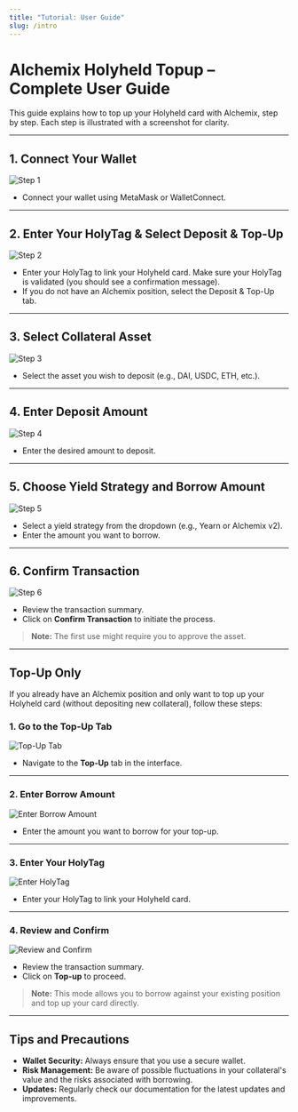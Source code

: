 ```yaml
---
title: "Tutorial: User Guide"
slug: /intro
---
```


# Alchemix Holyheld Topup – Complete User Guide

This guide explains how to top up your Holyheld card with Alchemix, step by step. Each step is illustrated with a screenshot for clarity.

---

## 1. Connect Your Wallet

![Step 1](/img/1.png)

- Connect your wallet using MetaMask or WalletConnect.

---

## 2. Enter Your HolyTag & Select Deposit & Top-Up

![Step 2](/img/2.png)


- Enter your HolyTag to link your Holyheld card. Make sure your HolyTag is validated (you should see a confirmation message).
- If you do not have an Alchemix position, select the Deposit & Top-Up tab.

---

## 3. Select Collateral Asset

![Step 3](/img/3.png)

- Select the asset you wish to deposit (e.g., DAI, USDC, ETH, etc.).

---

## 4. Enter Deposit Amount

![Step 4](/img/4.png)

- Enter the desired amount to deposit.

---

## 5. Choose Yield Strategy and Borrow Amount

![Step 5](/img/5.png)

- Select a yield strategy from the dropdown (e.g., Yearn or Alchemix v2).
- Enter the amount you want to borrow.

---

## 6. Confirm Transaction

![Step 6](/img/6.png)

- Review the transaction summary.
- Click on **Confirm Transaction** to initiate the process.

> **Note:** The first use might require you to approve the asset.

---

## Top-Up Only

If you already have an Alchemix position and only want to top up your Holyheld card (without depositing new collateral), follow these steps:

### 1. Go to the Top-Up Tab

![Top-Up Tab](/img/topup-1.png)

- Navigate to the **Top-Up** tab in the interface.

---

### 2. Enter Borrow Amount

![Enter Borrow Amount](/img/topup-2.png)

- Enter the amount you want to borrow for your top-up.

---

### 3. Enter Your HolyTag

![Enter HolyTag](/img/topup-3.png)

- Enter your HolyTag to link your Holyheld card.

---

### 4. Review and Confirm

![Review and Confirm](/img/topup-4.png)

- Review the transaction summary.
- Click on **Top-up** to proceed.

> **Note:** This mode allows you to borrow against your existing position and top up your card directly.

---

## Tips and Precautions

- **Wallet Security:** Always ensure that you use a secure wallet.
- **Risk Management:** Be aware of possible fluctuations in your collateral's value and the risks associated with borrowing.
- **Updates:** Regularly check our documentation for the latest updates and improvements.